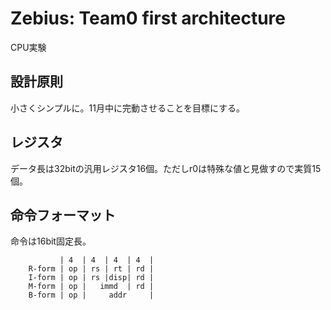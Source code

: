 # Zebius: Team0 first architecture
CPU実験

## 設計原則
小さくシンプルに。11月中に完動させることを目標にする。

## レジスタ
データ長は32bitの汎用レジスタ16個。ただしr0は特殊な値と見做すので実質15個。

## 命令フォーマット
命令は16bit固定長。

```
           | 4  | 4  | 4  | 4  |
	R-form | op | rs | rt | rd |
	I-form | op | rs |disp| rd |
	M-form | op |   immd  | rd |
	B-form | op |     addr     |
```

